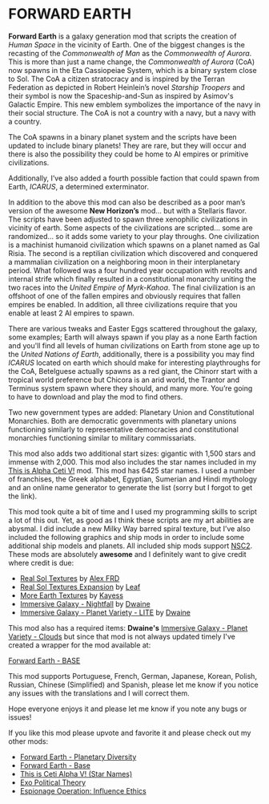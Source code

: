 # FORWARD EARTH

**Forward Earth** is a galaxy generation mod that scripts the creation of *Human Space* in the vicinity of Earth.  One of the biggest changes is the recasting of the *Commonwealth of Man* as the *Commonwealth of Aurora*.  This is more than just a name change, the *Commonwealth of Aurora* (CoA) now spawns in the Eta Cassiopeiae System, which is a binary system close to Sol.  The CoA a citizen stratocracy and is inspired by the Terran Federation as depicted in Robert Heinlein’s novel *Starship Troopers* and their symbol is now the Spaceship-and-Sun as inspired by Asimov's Galactic Empire.  This new emblem symbolizes the importance of the navy in their social structure.  The CoA is not a country with a navy, but a navy with a country.

The CoA spawns in a binary planet system and the scripts have been updated to include binary planets!  They are rare, but they will occur and there is also the possibility they could be home to AI empires or primitive civilizations.

Additionally, I’ve also added a fourth possible faction that could spawn from Earth, *ICARUS*, a determined exterminator.

In addition to the above this mod can also be described as a poor man’s version of the awesome **New Horizon’s** mod… but with a Stellaris flavor.  The scripts have been adjusted to spawn three xenophilic civilizations in vicinity of earth.  Some aspects of the civilizations are scripted... some are randomized... so it adds some variety to your play throughs.  One civilization is a machinist humanoid civilization which spawns on a planet named as Gal Risia.  The second is a reptilian civilization which discovered and conquered a mammalian civilization on a neighboring moon in their interplanetary period.  What followed was a four hundred year occupation with revolts and internal strife which finally resulted in a constitutional monarchy uniting the two races into the *United Empire of Myrk-Kahoa*.  The final civilization is an offshoot of one of the fallen empires and obviously requires that fallen empires be enabled.  In addition, all three civilizations require that you enable at least 2 AI empires to spawn.

There are various tweaks and Easter Eggs scattered throughout the galaxy, some examples; Earth will always spawn if you play as a none Earth faction and you'll find all levels of human civilizations on Earth from stone age up to the *United Nations of Earth*, additionally, there is a possibility you may find *ICARUS* located on earth which should make for interesting playthroughs for the CoA, Betelguese actually spawns as a red giant, the Chinorr start with a tropical world preference but Chicora is an arid world, the Trantor and Terminus system spawn where they should, and many more. You’re going to have to download and play the mod to find others.

Two new government types are added: Planetary Union and Constitutional Monarchies.  Both are democratic governments with planetary unions functioning similarly to representative democracies and constitutional monarchies functioning similar to military commissariats.

This mod also adds two additional start sizes: gigantic with 1,500 stars and immense with 2,000. This mod also includes the star names included in my [This is Alpha Ceti V!](https://steamcommunity.com/sharedfiles/filedetails/?id=1155894775) mod. This mod has 6425 star names. I used a number of franchises, the Greek alphabet, Egyptian, Sumerian and Hindi mythology and an online name generator to generate the list (sorry but I forgot to get the link).

This mod took quite a bit of time and I used my programming skills to script a lot of this out.  Yet, as good as I think these scripts are my art abilities are abysmal.  I did include a new Milky Way barred spiral texture, but I’ve also included the following graphics and ship mods in order to include some additional ship models and planets.  All included ship mods support [NSC2](https://steamcommunity.com/sharedfiles/filedetails/?id=683230077).  These mods are absolutely **awesome** and I definitely want to give credit where credit is due:

- [Real Sol Textures](https://steamcommunity.com/sharedfiles/filedetails/?id=731621473) by [Alex FRD](https://steamcommunity.com/profiles/76561198059246487/myworkshopfiles/?appid=281990)
- [Real Sol Textures Expansion](https://steamcommunity.com/sharedfiles/filedetails/?id=2061888410) by [Leaf](https://steamcommunity.com/id/HippieGold/myworkshopfiles/?appid=281990)
- [More Earth Textures](https://steamcommunity.com/sharedfiles/filedetails/?id=2270866032) by [Kayess](https://steamcommunity.com/id/Kayess_/myworkshopfiles/?appid=281990)
- [Immersive Galaxy - Nightfall](https://steamcommunity.com/sharedfiles/filedetails/?id=1173995428) by  [Dwaine](https://steamcommunity.com/profiles/76561198006654569/myworkshopfiles/?appid=281990)
- [Immersive Galaxy - Planet Variety - LITE](https://steamcommunity.com/sharedfiles/filedetails/?id=1090786705) by [Dwaine](https://steamcommunity.com/profiles/76561198006654569/myworkshopfiles/?appid=281990)

This mod also has a required items: **Dwaine's** [Immersive Galaxy - Planet Variety - Clouds](https://steamcommunity.com/sharedfiles/filedetails/?id=1085097357) but since that mod is not always updated timely I've created a wrapper for the mod available at:

[Forward Earth - BASE](https://steamcommunity.com/sharedfiles/filedetails/?id=2078567914) 

This mod supports Portuguese, French, German, Japanese, Korean, Polish, Russian, Chinese (Simplified) and Spanish, please let me know if you notice any issues with the translations and I will correct them.

Hope everyone enjoys it and please let me know if you note any bugs or issues!

If you like this mod please upvote and favorite it and please check out my other mods:

- [Forward Earth - Planetary Diversity](https://steamcommunity.com/sharedfiles/filedetails/?id=2112221417)
- [Forward Earth - Base](https://steamcommunity.com/sharedfiles/filedetails/?id=2078567914)
- [This is Ceti Alpha V! (Star Names)](https://steamcommunity.com/sharedfiles/filedetails/?id=1155894775)
- [Exo Political Theory](https://steamcommunity.com/sharedfiles/filedetails/?id=2141583417)
- [Espionage Operation: Influence Ethics](https://steamcommunity.com/sharedfiles/filedetails/?id=2465034791)